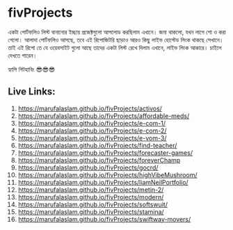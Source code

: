 # fivProjects

একটা পোর্টফলিও লিস্ট বানানোর ইচ্ছায় প্রজেক্টগুলো আপলোড করছিলাম এখানে। জমা থাকলো, যখন লাগে শো ও করা গেলো। আলাদা পোর্টফলিও আসছে, তবে এই রিপোজিটরি ছাড়াও আরও কিছু লাইভ হোস্টেড লিংক থাকছে সেখানে। তাই এই রিপো তে যে ওয়েবসাইট গুলো আছে তাদের একটা লিস্ট রেখে দিলাম এখানে, লাইভ লিংক আকারে। চাইলে দেখতে পারেন।


হ্যাপি গিটহাবিং 😎😎😎



Live Links: 
----------------

1. https://marufalaslam.github.io/fivProjects/activos/ <br>
2. https://marufalaslam.github.io/fivProjects/affordable-meds/ <br>
3. https://marufalaslam.github.io/fivProjects/e-com-1/ <br>
4. https://marufalaslam.github.io/fivProjects/e-com-2/ <br>
5. https://marufalaslam.github.io/fivProjects/e-vom-3/ <br>
6. https://marufalaslam.github.io/fivProjects/find-teacher/ <br>
7. https://marufalaslam.github.io/fivProjects/forecaster-games/ <br>
8. https://marufalaslam.github.io/fivProjects/foreverChamp <br>
9. https://marufalaslam.github.io/fivProjects/gocrd/ <br>
10. https://marufalaslam.github.io/fivProjects/highVibeMushroom/ <br>
11. https://marufalaslam.github.io/fivProjects/liamNeilPortfolio/ <br>
12. https://marufalaslam.github.io/fivProjects/metin-2/ <br>
13. https://marufalaslam.github.io/fivProjects/modern/ <br>
14. https://marufalaslam.github.io/fivProjects/softswuit/ <br>
15. https://marufalaslam.github.io/fivProjects/stamina/ <br>
16. https://marufalaslam.github.io/fivProjects/swiftway-movers/
